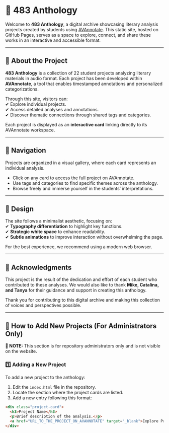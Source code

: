 # 📖 483 Anthology  

Welcome to **483 Anthology**, a digital archive showcasing literary analysis projects created by students using [AVAnnotate](https://avannotate.github.io/camille/). This static site, hosted on GitHub Pages, serves as a space to explore, connect, and share these works in an interactive and accessible format.  

---

## 🚀 About the Project  

**483 Anthology** is a collection of 22 student projects analyzing literary materials in audio format. Each project has been developed within **AVAnnotate**, a tool that enables timestamped annotations and personalized categorizations.  

Through this site, visitors can:  
✔ Explore individual projects.  
✔ Access detailed analyses and annotations.  
✔ Discover thematic connections through shared tags and categories.  

Each project is displayed as an **interactive card** linking directly to its AVAnnotate workspace.  

---

## 🔎 Navigation  

Projects are organized in a visual gallery, where each card represents an individual analysis.  
- Click on any card to access the full project on AVAnnotate.  
- Use tags and categories to find specific themes across the anthology.  
- Browse freely and immerse yourself in the students’ interpretations.  

---

## 🎨 Design  

The site follows a minimalist aesthetic, focusing on:  
✔ **Typography differentiation** to highlight key functions.  
✔ **Strategic white space** to enhance readability.  
✔ **Subtle animations** to improve interaction without overwhelming the page.  

For the best experience, we recommend using a modern web browser.  

---

## 🙌 Acknowledgments  

This project is the result of the dedication and effort of each student who contributed to these analyses. We would also like to thank **Mike, Catalina, and Tanya** for their guidance and support in creating this anthology.  

Thank you for contributing to this digital archive and making this collection of voices and perspectives possible.  

---

## 🔧 How to Add New Projects (For Administrators Only)  

**📌 NOTE:** This section is for repository administrators only and is not visible on the website.  

### 1️⃣ Adding a New Project  
To add a new project to the anthology:  
1. Edit the `index.html` file in the repository.  
2. Locate the section where the project cards are listed.  
3. Add a new entry following this format:  

```html
<div class="project-card">
  <h3>Project Name</h3>
  <p>Brief description of the analysis.</p>
  <a href="URL_TO_THE_PROJECT_ON_AVANNOTATE" target="_blank">Explore Project</a>
</div>
